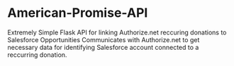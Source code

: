 # American-Promise-API
Extremely Simple Flask API for linking Authorize.net reccuring donations to Salesforce Opportunities 
Communicates with Authorize.net to get necessary data for identifying Salesforce account connected to
a reccurring donation.
